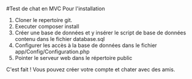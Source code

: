 #Test de chat en MVC
Pour l'installation
1. Cloner le repertoire git.
1. Executer composer install
1. Créer une base de données et y insérer le script de base de données contenu dans le fichier database.sql
1. Configurer les accès à la base de données dans le fichier app/Config/Configuration.php
1. Pointer le serveur web dans le répertoire public

C'est fait ! Vous pouvez créer votre compte et chater avec des amis.